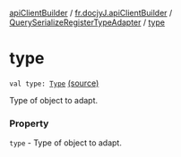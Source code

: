 [apiClientBuilder](../../index.md) / [fr.docjyJ.apiClientBuilder](../index.md) / [QuerySerializeRegisterTypeAdapter](index.md) / [type](./type.md)

# type

`val type: `[`Type`](https://docs.oracle.com/javase/6/docs/api/java/lang/reflect/Type.html) [(source)](https://github.com/docjyj/apiClientBuilder/tree/master/src/main/kotlin/fr/docjyJ/apiClientBuilder/QuerySerializeRegisterTypeAdapter.kt#L12)

Type of object to adapt.

### Property

`type` - Type of object to adapt.